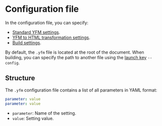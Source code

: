 # Configuration file

In the configuration file, you can specify:

* [Standard YFM settings](../settings.md).
* [YFM to HTML transformation settings](../tools/transform/settings.md).
* [Build settings](../tools/docs/settings.md).

By default, the `.yfm` file is located at the root of the document. When building, you can specify the path to another file using the [launch key](../tools/docs/settings.md) `--config`.

## Structure

The `.yfm` configuration file contains a list of all parameters in YAML format:

```yaml
parameter: value
parameter: value
```

* `parameter`: Name of the setting.
* `value`: Setting value.


